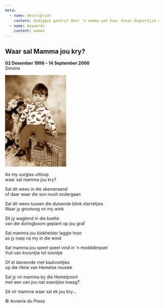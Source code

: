 ```yaml
---
meta:
  - name: description
    content: Gediggie geskryf deur 'n mamma wat haar klein dogtertjie aan die dood moes afstaan
  - name: keywords
    content: mamma
---
```

## Waar sal Mamma jou kry?

**02 Desember 1998 – 14 September 2000**  
*Simóne*

![Nes sy was](./Nes-sy-was.jpg) 

As my uurglas uitloop  
waar sal mamma jou kry?

Sal dit wees in die skemeraand  
of daar waar die son nooit ondergaan

Sal dit wees tussen die duisende blink sterretjies  
Waar jy grootoog vir my wink

Sit jy wagtend in die koelte  
van die doringboom geplant op jou graf

Sal mamma jou klokhelder laggie hoor  
as jy roep na my in die wind

Sal mamma jou speel speel vind in ‘n moddderpoel  
Vuil van kroontjie tot toontjie

Of al dansende met kaalvoetjies  
op die ritme van Hemelse musiek

Sal jy vir mamma by die Hemelpoort  
met een van jou nat soentjies inwag?

Sê vir mamma waar sal ek jou kry…

&copy; Annerie du Preez